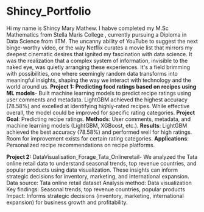 # Shincy_Portfolio
Hi my name is Shincy Mary Mathew. I habve completed my M.Sc Mathematics from Stella Maris College , currently pursuing a Diploma in Data Science from IITM. 
The uncanny ability of YouTube to suggest the next binge-worthy video, or the way Netflix curates a movie list that mirrors my deepest cinematic desires that ignited my fascination with data science. It was the realization that a complex system of information, invisible to the naked eye, was quietly arranging these experiences. It's a field brimming with possibilities, one where seemingly random data transforms into meaningful insights, shaping the way we interact with technology and the world around us.
**Project 1:**
**Predicting food ratings based on recipes using ML models**- Built machine learning models to predict recipe ratings using user comments and metadata. LightGBM achieved the highest accuracy (78.58%) and excelled at identifying highly-rated recipes. While effective overall, the model could be improved for specific rating categories.
**Project Goal**: Predicting recipe ratings.
**Methods**: User comments, metadata, and machine learning models (LightGBM, XGBoost, etc.).
**Results**: LightGBM achieved the best accuracy (78.58%) and performed well for high ratings. Room for improvement exists for certain rating categories.
**Applications**: Personalized recipe recommendations on recipe platforms.

**Project 2:**
DataVisualisation_Forage_Tata_Onlineretail- We analyzed the Tata online retail data to understand seasonal trends, top revenue countries, and popular products using data visualization. These insights can inform strategic decisions for inventory, marketing, and international expansion.
Data source: Tata online retail dataset
Analysis method: Data visualization
Key findings: Seasonal trends, top revenue countries, popular products
Impact: Informs strategic decisions (inventory, marketing, international expansion) for business growth and profitability.


